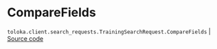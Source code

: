 # CompareFields
`toloka.client.search_requests.TrainingSearchRequest.CompareFields` | [Source code](https://github.com/Toloka/toloka-kit/blob/v0.1.24/src/client/search_requests.py#L306)


